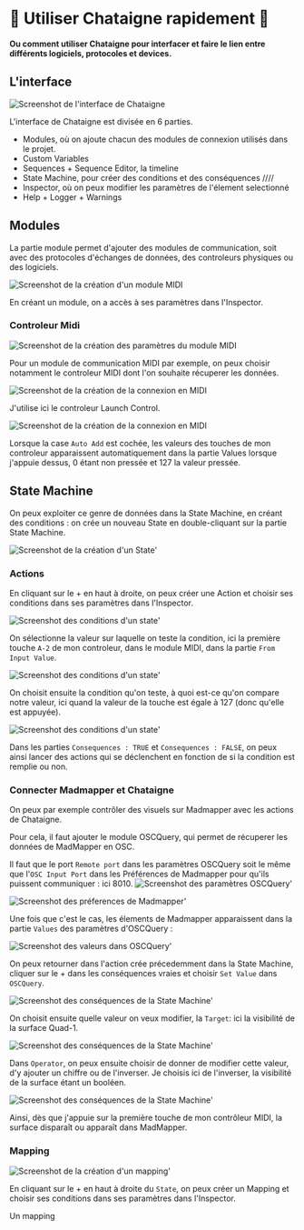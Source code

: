 # 🚧 Utiliser Chataigne rapidement 🚧

**Ou comment utiliser Chataigne pour interfacer et faire le lien entre différents logiciels, protocoles et devices.**

## L'interface

![Screenshot de l'interface de Chataigne](./images/screen1.png)

L'interface de Chataigne est divisée en 6 parties.
 - Modules, où on ajoute chacun des modules de connexion utilisés dans le projet.
 - Custom Variables
 - Sequences + Sequence Editor, la timeline
 - State Machine, pour créer des conditions et des conséquences ////
 - Inspector, où on peux modifier les paramètres de l'élement selectionné
 - Help + Logger + Warnings

## Modules

La partie module permet d'ajouter des modules de communication, soit avec des protocoles d'échanges de données, des controleurs physiques ou des logiciels.

![Screenshot de la création d'un module MIDI](./images/screen3.png)

En créant un module, on a accès à ses paramètres dans l'Inspector.

### Controleur Midi

![Screenshot de la création des paramètres du module MIDI](./images/screen4.png)

Pour un module de communication MIDI par exemple, on peux choisir notamment le controleur MIDI dont l'on souhaite récuperer les données.

![Screenshot de la création de la connexion en MIDI](./images/screen5.png)

J'utilise ici le controleur Launch Control.

![Screenshot de la création de la connexion en MIDI](./images/screen6.png)

Lorsque la case `Auto Add` est cochée, les valeurs des touches de mon controleur apparaissent automatiquement dans la partie Values lorsque j'appuie dessus, 0 étant non pressée et 127 la valeur pressée.

## State Machine

On peux exploiter ce genre de données dans la State Machine, en créant des conditions : on crée un nouveau State en double-cliquant sur la partie State Machine.

![Screenshot de la création d'un State'](./images/screen7.png)

### Actions

En cliquant sur le + en haut à droite, on peux créer une Action et  choisir ses conditions dans ses paramètres dans l'Inspector.

![Screenshot des conditions d'un state'](./images/screen8.png)

On sélectionne la valeur sur laquelle on teste la condition, ici la première touche `A-2` de mon controleur, dans le module MIDI, dans la partie `From Input Value`.

![Screenshot des conditions d'un state'](./images/screen9.png)

On choisit ensuite la condition qu'on teste, à quoi est-ce qu'on compare notre valeur, ici quand la valeur de la touche est égale à 127 (donc qu'elle est appuyée).

![Screenshot des conditions d'un state'](./images/screen10.png)

Dans les parties `Consequences : TRUE` et `Consequences : FALSE`, on peux ainsi lancer des actions qui se déclenchent en fonction de si la condition est remplie ou non.

### Connecter Madmapper et Chataigne

On peux par exemple contrôler des visuels sur Madmapper avec les actions de Chataigne.

Pour cela, il faut ajouter le module OSCQuery, qui permet de récuperer les données de MadMapper en OSC.

Il faut que le port `Remote port` dans les paramètres OSCQuery soit le même que l'`OSC Input Port` dans les Préférences de Madmapper pour qu'ils puissent communiquer : ici 8010.
![Screenshot des paramètres OSCQuery'](./images/screen12.png)

![Screenshot des préferences de Madmapper'](./images/screen11.png)

Une fois que c'est le cas, les élements de Madmapper apparaissent dans la partie `Values` des paramètres d'OSCQuery :

![Screenshot des valeurs dans OSCQuery'](./images/screen13.png)

On peux retourner dans l'action crée précedemment dans la State Machine, cliquer sur le + dans les conséquences vraies et choisir `Set Value` dans `OSCQuery`. 

![Screenshot des conséquences de la State Machine'](./images/screen14.png)

On choisit ensuite quelle valeur on veux modifier, la `Target`: ici la visibilité de la surface Quad-1.

![Screenshot des conséquences de la State Machine'](./images/screen15.png)

Dans `Operator`, on peux ensuite choisir de donner de modifier cette valeur, d'y ajouter un chiffre ou de l'inverser. Je choisis ici de l'inverser, la visibilité de la surface étant un booléen.

![Screenshot des conséquences de la State Machine'](./images/screen16.png)

Ainsi, dès que j'appuie sur la première touche de mon contrôleur MIDI, la surface disparaît ou apparaît dans MadMapper.

### Mapping

![Screenshot de la création d'un mapping'](./images/screen17.png)

En cliquant sur le + en haut à droite du `State`, on peux créer un Mapping et  choisir ses conditions dans ses paramètres dans l'Inspector.

Un mapping 




